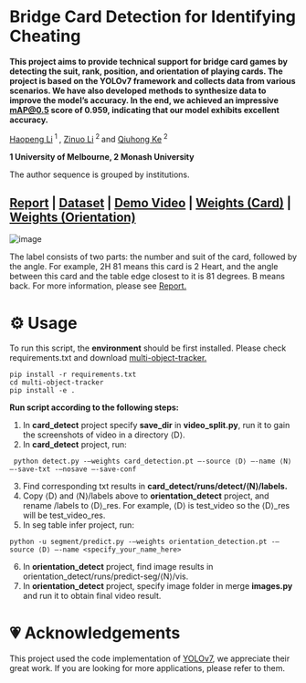 # Bridge Card Detection for Identifying Cheating

<b>This project aims to provide technical support for bridge card games by detecting the suit, rank, position, and orientation of playing cards. The project is based on the YOLOv7 framework and collects data from various scenarios. We have also developed methods to synthesize data to improve the model’s accuracy. In the end, we achieved an impressive mAP@0.5 score of 0.959, indicating that our model exhibits excellent accuracy.</b>

<div>
<span class="author-block">
  <a href='https://hoplee6.github.io/'>Haopeng Li</a><sup> 1 </sup>
</span>,
  <span class="author-block">
    <a href='https://zinuoli.github.io/'>Zinuo Li</a><sup> 2 </sup>
  </span> and
  <span class="author-block">
    <a href="https://research.monash.edu/en/persons/qiuhong-ke" target="_blank">Qiuhong Ke</a><sup> 2 </sup>
  </span>
</span>
</div>

<b>1 University of Melbourne, 2 Monash University</b>

The author sequence is grouped by institutions.

[Report](https://drive.google.com/file/d/1cv6HpQf7eOi5dAcdiIFNgA4EwON8eJOj/view?usp=sharing) | [Dataset](https://1drv.ms/u/s!AglHNUXUeno-hDQ_soEb_aWLIjEm?e=0bTYDm) | [Demo Video](https://drive.google.com/file/d/1M-vq04_nFCIuJdH-3sbhTt_wfKZIyP7l/view?usp=sharing) | [Weights (Card)](https://drive.google.com/file/d/1WbRC7j9wM36FmfNsIzc1e2-Xtx-kP6Ho/view?usp=sharing) | [Weights (Orientation)](https://drive.google.com/file/d/1Q51nyhbVRoN9_pE614bpP4RYzZ3Jc0Hi/view?usp=sharing)
---
![image](https://github.com/zinuoli/Poker_Detection/assets/94612909/9545a00d-52ba-4c46-ac81-58285d02fca3)

The label consists of two parts: the number and suit of the card, followed by the angle. For example, 2H 81 means this card is 2 Heart, and the angle between this card and the table edge closest to it is 81 degrees. B means back. For more information, please see <a href='https://drive.google.com/file/d/1cv6HpQf7eOi5dAcdiIFNgA4EwON8eJOj/view?usp=sharing'>Report.</a>

# ⚙️ Usage
To run this script, the **environment** should be first installed. Please check requirements.txt and download <a href='https://drive.google.com/file/d/18pO7Vzpr9MN__jMfB9bR3V_WUoGNKvDP/view?usp=sharing'>multi-object-tracker.</a>
```
pip install -r requirements.txt
cd multi-object-tracker
pip install -e .
```
**Run script according to the following steps:**
1. In **card_detect** project specify **save_dir** in **video_split.py**, run it to gain the screenshots of video in a directory ⟨D⟩.
2. In **card_detect** project, run:
```
 python detect.py -–weights card_detection.pt –-source ⟨D⟩ –-name ⟨N⟩ –-save-txt -–nosave –-save-conf
```
3. Find corresponding txt results in **card_detect/runs/detect/⟨N⟩/labels.**
4. Copy ⟨D⟩ and ⟨N⟩/labels above to **orientation_detect** project, and rename /labels to ⟨D⟩_res. For example, ⟨D⟩ is test_video so the ⟨D⟩_res will be test_video_res.
5. In seg table infer project, run:
```
python -u segment/predict.py -–weights orientation_detection.pt -–source ⟨D⟩ –-name <specify_your_name_here>
```
6. In **orientation_detect** project, find image results in orientation_detect/runs/predict-seg/⟨N⟩/vis.
7. In **orientation_detect** project, specify image folder in merge **images.py** and run it to obtain final video result.

# 💗 Acknowledgements
This project used the code implementation of <a href="https://github.com/WongKinYiu/yolov7">YOLOv7</a>, we appreciate their great work. If you are looking for more applications, please refer to them.
